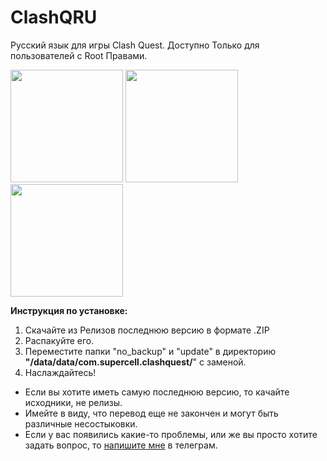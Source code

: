 # ClashQRU
Русский язык для игры Clash Quest. Доступно Только для пользователей с Root Правами.

<div>
<img src="https://user-images.githubusercontent.com/49990444/144748898-af83a40b-8570-4c87-b546-1532107348bc.jpg" width="180" />
<img src="https://user-images.githubusercontent.com/49990444/144748902-aaea5c54-7a1b-483d-8790-d347451c72cf.jpg" width="180" />
<img src="https://user-images.githubusercontent.com/49990444/144748900-fc626774-38ee-4149-89cc-158d826d9c6d.jpg" width="180" />
</div>


<b>Инструкция по установке:</b>
1. Скачайте из Релизов последнюю версию в формате .ZIP
2. Распакуйте его.
3. Переместите папки "no_backup" и "update" в директорию **"/data/data/com.supercell.clashquest/**" с заменой.
4. Наслаждайтесь!

- Если вы хотите иметь самую последнюю версию, то качайте исходники, не релизы.
- Имейте в виду, что перевод еще не закончен и могут быть различные несостыковки.
- Если у вас появились какие-то проблемы, или же вы просто хотите задать вопрос, то [напишите мне](https://t.me/daniello_bss) в телеграм.

